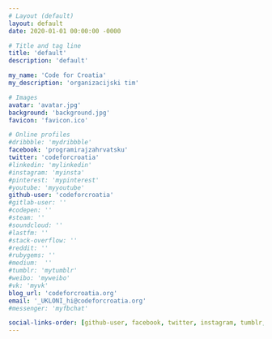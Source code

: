```yaml
---
# Layout (default)
layout: default
date: 2020-01-01 00:00:00 -0000

# Title and tag line
title: 'default'
description: 'default'

my_name: 'Code for Croatia'
my_description: 'organizacijski tim'

# Images
avatar: 'avatar.jpg'
background: 'background.jpg'
favicon: 'favicon.ico'

# Online profiles
#dribbble: 'mydribbble'
facebook: 'programirajzahrvatsku'
twitter: 'codeforcroatia'
#linkedin: 'mylinkedin'
#instagram: 'myinsta'
#pinterest: 'mypinterest'
#youtube: 'myyoutube'
github-user: 'codeforcroatia'
#gitlab-user: ''
#codepen: ''
#steam: ''
#soundcloud: ''
#lastfm: ''
#stack-overflow: ''
#reddit: ''
#rubygems: ''
#medium:  ''
#tumblr: 'mytumblr'
#weibo: 'myweibo'
#vk: 'myvk'
blog_url: 'codeforcroatia.org'
email: '_UKLONI_hi@codeforcroatia.org'
#messenger: 'myfbchat'

social-links-order: [github-user, facebook, twitter, instagram, tumblr, pinterest, linkedin, youtube, vk, weibo, dribbble, messenger, blog_url, email]
---
```

